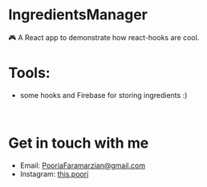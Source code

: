# IngredientsManager
🎮 A React app to demonstrate how react-hooks are cool.
</br>

# Tools:
- some hooks and Firebase for storing ingredients :)
</br>

# Get in touch with me
- Email: [PooriaFaramarzian@gmail.com](mailto:pooriafaramarzian@gmail.com)
- Instagram: [this.poori](https://www.instagram.com/this.poori/)
